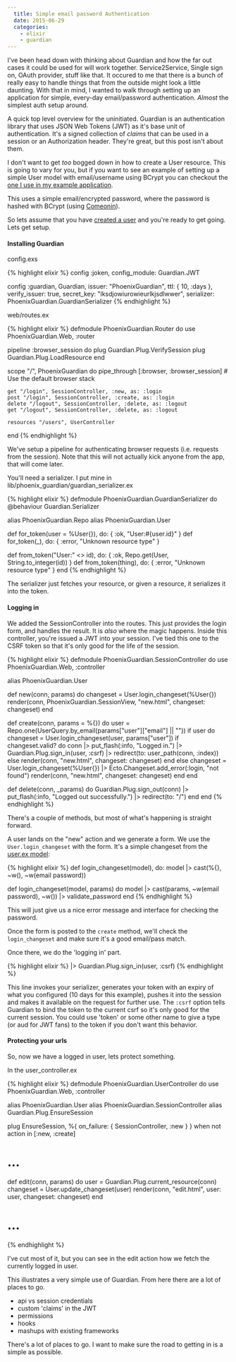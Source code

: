 ```yaml
---
  title: Simple email password Authentication
  date: 2015-06-29
  categories:
    - elixir
    - guardian
---
```


I've been head down with thinking about Guardian and how the far out cases it
could be used for will work together. Service2Service, Single sign on, OAuth
provider, stuff like that. It occured to me that there is a bunch of really easy
to handle things that from the outside might look a little daunting. With that
in mind, I wanted to walk through setting up an application for simple,
every-day email/password authentication. _Almost_ the simplest auth setup
around.

A quick top level overview for the uninitiated. Guardian is an authentication
library that uses JSON Web Tokens (JWT) as it's base unit of authentication.
It's a signed collection of _claims_ that can be used in a session or an
Authorization header. They're great, but this post isn't about them.

I don't want to get _too_ bogged down in how to create a User resource. This is
going to vary for you, but if you want to see an example of setting up a simple
User model with email/username using BCrypt you can checkout the [one I use in my example application](https://github.com/hassox/phoenix_guardian/blob/master/web/models/user.ex).

This uses a simple email/encrypted password, where the password is hashed with
BCrypt (using
[Comeonin](https://github.com/elixircnx/comeoni://github.com/elixircnx/comeonin)).

So lets assume that you have [created a
user](https://github.com/hassox/phoenix_guardian/blob/master/web/controllers/user_controller.ex) and you're ready to get going. Lets get setup.

#### Installing Guardian

config.exs

{% highlight elixir %}
config :joken, config_module: Guardian.JWT

config :guardian, Guardian,
      issuer: "PhoenixGuardian",
      ttl: { 10, :days },
      verify_issuer: true,
      secret_key: "lksdjowiurowieurlkjsdlwwer",
      serializer: PhoenixGuardian.GuardianSerializer
{% endhighlight %}

web/routes.ex

{% highlight elixir %}
defmodule PhoenixGuardian.Router do
  use PhoenixGuardian.Web, :router

  pipeline :browser_session do
    plug Guardian.Plug.VerifySession
    plug Guardian.Plug.LoadResource
  end

  scope "/", PhoenixGuardian do
    pipe_through [:browser, :browser_session] # Use the default browser stack

    get "/login", SessionController, :new, as: :login
    post "/login", SessionController, :create, as: :login
    delete "/logout", SessionController, :delete, as: :logout
    get "/logout", SessionController, :delete, as: :logout

    resources "/users", UserController
  end
{% endhighlight %}

We've setup a pipeline for authenticating browser requests (i.e. requests from
the session). Note that this will not actually kick anyone from the app, that
will come later.

You'll need a serializer. I put mine in lib/phoenix\_guardian/guardian\_serializer.ex

{% highlight elixir %}
defmodule PhoenixGuardian.GuardianSerializer do
  @behaviour Guardian.Serializer

  alias PhoenixGuardian.Repo
  alias PhoenixGuardian.User

  def for_token(user = %User{}), do: { :ok, "User:#{user.id}" }
  def for_token(_), do: { :error, "Unknown resource type" }

  def from_token("User:" <> id), do: { :ok, Repo.get(User, String.to_integer(id)) }
  def from_token(thing), do: { :error, "Unknown resource type" }
end
{% endhighlight %}

The serializer just fetches your resource, or given a resource, it serializes it
into the token.

#### Logging in

We added the SessionController into the routes. This just provides the login
form, and handles the result. It is _also_ where the magic happens. Inside this
controller, you're issued a JWT into your session. I've tied this one to the
CSRF token so that it's only good for the life of the session.

{% highlight elixir %}
defmodule PhoenixGuardian.SessionController do
  use PhoenixGuardian.Web, :controller

  alias PhoenixGuardian.User

  def new(conn, params) do
    changeset = User.login_changeset(%User{})
    render(conn, PhoenixGuardian.SessionView, "new.html", changeset: changeset)
  end

  def create(conn, params = %{}) do
    user = Repo.one(UserQuery.by_email(params["user"]["email"] || ""))
    if user do
      changeset = User.login_changeset(user, params["user"])
      if changeset.valid? do
        conn
        |> put_flash(:info, "Logged in.")
        |> Guardian.Plug.sign_in(user, :csrf)
        |> redirect(to: user_path(conn, :index))
      else
        render(conn, "new.html", changeset: changeset)
      end
    else
      changeset = User.login_changeset(%User{}) |> Ecto.Changeset.add_error(:login, "not found")
      render(conn, "new.html", changeset: changeset)
    end
  end

  def delete(conn, _params) do
    Guardian.Plug.sign_out(conn)
    |> put_flash(:info, "Logged out successfully.")
    |> redirect(to: "/")
  end
end
{% endhighlight %}

There's a couple of methods, but most of what's happening is straight forward.

A user lands on the "new" action and we generate a form. We use the
`User.login_changeset` with the form. It's a simple changeset from the [user.ex model](https://github.com/hassox/phoenix_guardian/blob/master/web/models/user.ex):

{% highlight elixir %}
def login_changeset(model), do: model |> cast(%{}, ~w(), ~w(email password))

def login_changeset(model, params) do
  model
  |> cast(params, ~w(email password), ~w())
  |> validate_password
end
{% endhighlight %}

This will just give us a nice error message and interface for checking the
password.

Once the form is posted to the `create` method, we'll check the
`login_changeset` and make sure it's a good email/pass match.

Once there, we do the 'logging in' part.

{% highlight elixir %}
  |> Guardian.Plug.sign_in(user, :csrf)
{% endhighlight %}

This line invokes your serializer, generates your token with an expiry of what
you configured (10 days for this example), pushes it into the session and makes
it available on the request for further use. The `:csrf` option tells Guardian
to bind the token to the current csrf so it's only good for the current session.
You could use 'token' or some other name to give a type (or aud for JWT fans) to
the token if you don't want this behavior.

#### Protecting your urls

So, now we have a logged in user, lets protect something.

In the user\_controller.ex

{% highlight elixir %}
defmodule PhoenixGuardian.UserController do
  use PhoenixGuardian.Web, :controller

  alias PhoenixGuardian.User
  alias PhoenixGuardian.SessionController
  alias Guardian.Plug.EnsureSession

  plug EnsureSession, %{ on_failure: { SessionController, :new } } when not action in [:new, :create]

  # …

  def edit(conn, params) do
    user = Guardian.Plug.current_resource(conn)
    changeset = User.update_changeset(user)
    render(conn, "edit.html", user: user, changeset: changeset)
  end

  # …

{% endhighlight %}

I've cut most of it, but you can see in the edit action how we fetch the currently logged in user.

This illustrates a very simple use of Guardian. From here there are a lot of
places to go.

* api vs session credentials
* custom 'claims' in the JWT
* permissions
* hooks
* mashups with existing frameworks

There's a lot of places to go. I want to make sure the road to getting in is a
simple as possible.

